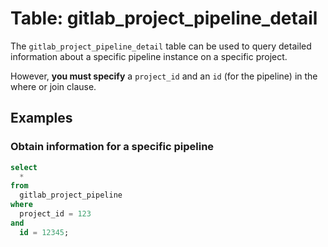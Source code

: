 # Table: gitlab_project_pipeline_detail

The `gitlab_project_pipeline_detail` table can be used to query detailed information about a specific pipeline instance on a specific project.

However, **you must specify** a `project_id` and an `id` (for the pipeline) in the where or join clause.

## Examples

### Obtain information for a specific pipeline

```sql
select
  *
from
  gitlab_project_pipeline
where
  project_id = 123
and
  id = 12345;
```
